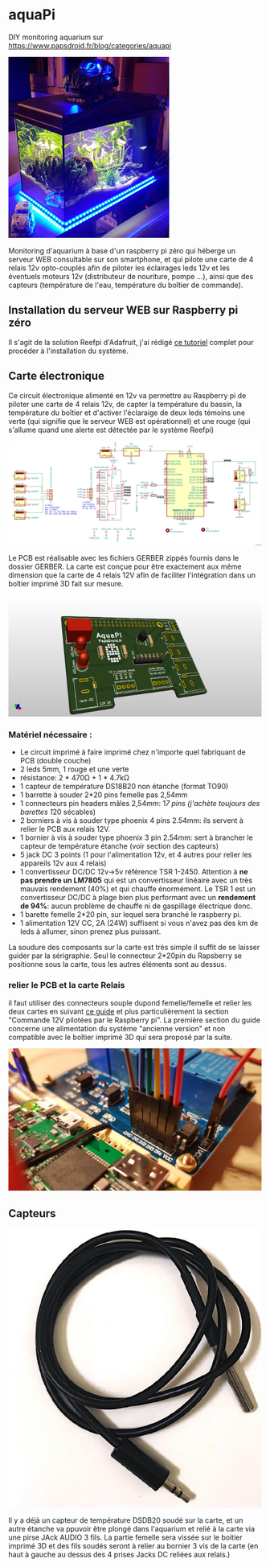 # aquaPi
DIY monitoring aquarium sur https://www.papsdroid.fr/blog/categories/aquapi

![aquapi](_docs/aquapi.jpg)

Monitoring d'aquarium à base d'un raspberry pi zéro qui héberge un serveur WEB consultable sur son smartphone, et qui pilote une carte de 4 relais 12v opto-couplés  afin de piloter les éclairages leds 12v et les éventuels moteurs 12v (distributeur de nouriture, pompe ...), ainsi que des capteurs (température de l'eau, température du boîtier de commande).

## Installation du serveur WEB sur Raspberry pi zéro

Il s'agit de la solution Reefpi d'Adafruit, j'ai rédigé [ce tutoriel](https://www.papsdroid.fr/post/aquapi-diy-monitoring-aquarium) complet pour procéder à l'installation du système.

## Carte électronique

Ce circuit électronique alimenté en 12v va permettre au Raspberry pi de piloter une carte de 4 relais 12v, de capter la température du bassin, la température du boîtier et d'activer l'éclaraige de deux leds témoins une verte (qui signifie que le serveur WEB est opérationnel) et une rouge (qui s'allume quand une alerte est détectée par le système Reefpi)

![schema](_docs/kicad_aquapi_v2.png)

Le PCB est réalisable avec les fichiers GERBER zippés fournis dans le dossier GERBER.
La carte est conçue pour être exactement aux même dimension que la carte de 4 relais 12V afin de faciliter l'intégration dans un boîtier imprimé 3D fait sur mesure.

![schema](_docs/Kicad_aquapi_PCBv2.png)

### Matériel nécessaire :

* Le circuit imprimé à faire imprimé chez n'importe quel fabriquant de PCB (double couche)
* 2 leds 5mm, 1 rouge et une verte
* résistance: 2 * 470Ω + 1 * 4.7kΩ
* 1 capteur de température DS18B20 non étanche (format TO90)
* 1 barrette à souder  2*20 pins femelle pas 2,54mm
* 1 connecteurs pin headers mâles 2,54mm: 1*7 pins (j'achète toujours des barettes 1*20 sécables)
* 2 borniers à vis à souder type phoenix 4 pins 2.54mm: ils servent à relier le PCB aux relais 12V.
* 1 bornier à vis à souder type phoenix 3 pin 2.54mm: sert à brancher le capteur de température étanche (voir section des capteurs)
* 5 jack DC 3 points (1 pour l'alimentation 12v, et 4 autres pour relier les appareils 12v aux 4 relais)
* 1 convertisseur DC/DC 12v->5v référence TSR 1-2450. Attention à **ne pas prendre un LM7805** qui est un convertisseur linéaire avec un très mauvais rendement (40%) et qui chauffe énormément. Le TSR 1 est un convertisseur DC/DC à plage bien plus performant avec un **rendement de 94%**: aucun problème de chauffe ni de gaspillage électrique donc.
* 1 barette femelle 2*20 pin, sur lequel sera branché le raspberry pi.
* 1 alimentation 12V CC, 2A (24W) suffisent si vous n'avez pas des km de leds à allumer, sinon prenez plus puissant.

La soudure des composants sur la carte est très simple il suffit de se laisser guider par la sérigraphie. Seul le connecteur 2*20pin du Rapsberry se positionne sous la carte, tous les autres éléments sont au dessus.

### relier le PCB et la carte Relais
il faut utiliser des connecteurs souple dupond femelle/femelle et relier les deux cartes en suivant [ce guide](https://www.papsdroid.fr/post/aquapi-diy-monitoring-aquarium-alimentations) et plus particulièrement la section "Commande 12V pilotées par le Raspberry pi". La première section du guide concerne une alimentation du système "ancienne version" et non compatible avec le boîtier imprimé 3D qui sera proposé par la suite.

![relais](_docs/relais01.jpg)

## Capteurs
![capteur](_docs/capteurTemp.png)

Il y a déjà un capteur de température DSDB20 soudé sur la carte, et un autre étanche va ppuvoir être plongé dans l'aquarium et relié à la carte via une pirse JAck AUDIO 3 fils. La partie femelle sera vissée sur le boitier imprimé 3D et des fils soudés seront à relier au bornier 3 vis de la carte (en haut à gauche au dessus des 4 prises Jacks DC reliées aux relais.)


